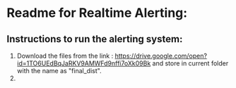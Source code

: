 # Readme for Realtime Alerting:

## Instructions to run the alerting system: 
1. Download the files from the link : https://drive.google.com/open?id=1TO6UEdBqJaRKV9AMWFd9nffi7oXk09Bk and store in current folder with the name as "final_dist".
2. 

